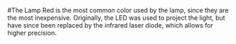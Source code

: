 #The Lamp
Red is the most common color used by the lamp, since they are the most inexpensive. Originally, the LED was used to project the light, but have since been replaced by the infrared laser diode, which allows for higher precision.
